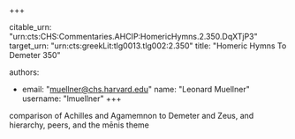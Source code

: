 +++


citable_urn: "urn:cts:CHS:Commentaries.AHCIP:HomericHymns.2.350.DqXTjP3"
target_urn: "urn:cts:greekLit:tlg0013.tlg002:2.350"
title: "Homeric Hymns To Demeter 350"

authors:
- email: "muellner@chs.harvard.edu"
  name: "Leonard Muellner"
  username: "lmuellner"
+++

<p>comparison of Achilles and Agamemnon to Demeter and Zeus, and hierarchy, peers, and the mēnis theme</p>